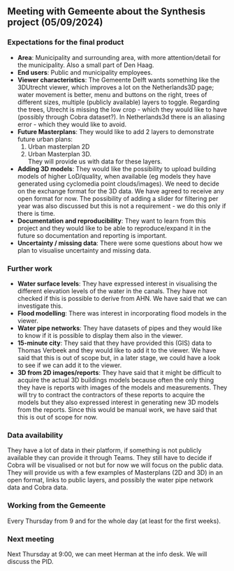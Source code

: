 ## Meeting with Gemeente about the Synthesis project (05/09/2024)

### Expectations for the final product

- **Area**: Municipality and surrounding area, with more attention/detail for the municipality. Also a small part of Den Haag.
- **End users**: Public and municipality employees.
- **Viewer characteristics**: The Gemeente Delft wants something like the 3DUtrecht viewer, which improves a lot on the Netherlands3D page; water movement is better, menu and buttons on the right, trees of different sizes, multiple (publicly available) layers to toggle. Regarding the trees, Utrecht is missing the low crop - which they would like to have (possibly through Cobra dataset?). In Netherlands3d there is an aliasing error - which they would like to avoid.
- **Future Masterplans**: They would like to add 2 layers to demonstrate future urban plans:
  1. Urban masterplan 2D
  2. Urban Masterplan 3D.  
  They will provide us with data for these layers.
- **Adding 3D models**: They would like the possibility to upload building models of higher LoD/quality, when available (eg models they have generated using cyclomedia point clouds/images). We need to decide on the exchange format for the 3D data. We have agreed to receive any open format for now. The possibility of adding a slider for filtering per year was also discussed but this is not a requirement - we do this only if there is time.
- **Documentation and reproducibility**: They want to learn from this project and they would like to be able to reproduce/expand it in the future so documentation and reporting is important.
- **Uncertainty / missing data**: There were some questions about how we plan to visualise uncertainty and missing data.

### Further work

- **Water surface levels**: They have expressed interest in visualising the different elevation levels of the water in the canals. They have not checked if this is possible to derive from AHN. We have said that we can investigate this.
- **Flood modelling**: There was interest in incorporating flood models in the viewer.
- **Water pipe networks**: They have datasets of pipes and they would like to know if it is possible to display them also in the viewer.
- **15-minute city**: They said that they have provided this (GIS) data to Thomas Verbeek and they would like to add it to the viewer. We have said that this is out of scope but, in a later stage, we could have a look to see if we can add it to the viewer.
- **3D from 2D images/reports**: They have said that it might be difficult to acquire the actual 3D buildings models because often the only thing they have is reports with images of the models and measurements. They will try to contract the contractors of these reports to acquire the models but they also expressed interest in generating new 3D models from the reports. Since this would be manual work, we have said that this is out of scope for now.

### Data availability

They have a lot of data in their platform, if something is not publicly available they can provide it through Teams. They still have to decide if Cobra will be visualised or not but for now we will focus on the public data.  
They will provide us with a few examples of Masterplans (2D and 3D) in an open format, links to public layers, and possibly the water pipe network data and Cobra data.

### Working from the Gemeente

Every Thursday from 9 and for the whole day (at least for the first weeks).

### Next meeting

Next Thursday at 9:00, we can meet Herman at the info desk. We will discuss the PID.


